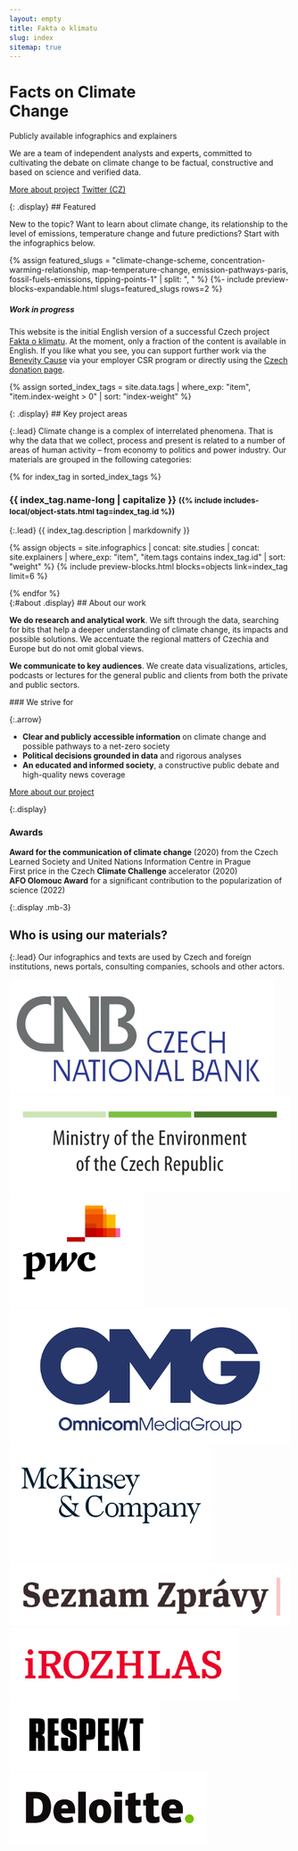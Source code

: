 ```yaml
---
layout: empty
title: Fakta o klimatu
slug: index
sitemap: true
---
```

<div class="section intro pb-4">
    <div class="container">
        <h1 class="display" id="home">Facts on Climate<br>Change</h1>
        <span class="tagline">Publicly available <span class='nobr'>infographics and explainers</span></span>
        <p>We are a team of independent analysts and experts, committed to cultivating the debate on climate change to be factual, constructive and based on science and verified data.</p>
        <p class="intro-buttons">
            <a href="#about" class="btn btn-secondary"><i class="fas fa-fw fa-info"></i> More about project</a>
            <a href="https://twitter.com/{{ site.twitter }}" class="btn btn-secondary"><i class="fab fa-fw fa-twitter"></i> Twitter (CZ)</a>
        </p>
    </div>
</div>

<div class="section pt-4 bg-extralight-blue"><div class="container" markdown="1">
{: .display}
## Featured

<p class="lead mb-0">New to the topic? Want to learn about climate change, its relationship to the level of emissions, temperature change and future predictions? Start with the infographics below.</p>
{% assign featured_slugs = "climate-change-scheme, concentration-warming-relationship, map-temperature-change, emission-pathways-paris, fossil-fuels-emissions, tipping-points-1" | split: ", " %}
{%- include preview-blocks-expandable.html slugs=featured_slugs rows=2 %}
<div class="alert alert-info data-staleness" role="alert">
    <h5 class="alert-heading"><i class="fas fa-lightbulb"></i> Work in progress </h5>
    <p>This website is the initial English version of a successful Czech project <a href="https://faktaoklimatu.cz">Fakta o klimatu</a>. At the moment, only a fraction of the content is available in English. If you like what you see, you can support further work via the <a href="{{ site.benevity }}">Benevity Cause</a> via your employer CSR program or directly using the <a href="{{ site.fundraising }}">Czech donation page</a>.</p>
</div>
</div></div>

{% assign sorted_index_tags = site.data.tags | where_exp: "item", "item.index-weight > 0" | sort: "index-weight" %}
<div class="section"><div class="container" markdown="1">
{: .display}
## Key project areas

{:.lead}
Climate change is a complex of interrelated phenomena. That is why the data that we collect, process and present is related to a number of areas of human activity – from economy to politics and power industry. Our materials are grouped in the following categories:

<div class="accordion" id="accordionExample">
{% for index_tag in sorted_index_tags %}
<div class="accordion-item">
    <div class="accordion-header collapsed" id="heading_{{ index_tag.id }}" role="button" data-toggle="collapse" data-target="#collapse_{{ index_tag.id }}" aria-expanded="false" aria-controls="collapse_{{ index_tag.id }}">
        <h3 class="display">
        <span class="fa fa-fw fa-chevron-up"></span>
        {{ index_tag.name-long | capitalize }}
        <small class="text-secondary d-none d-md-inline">({% include includes-local/object-stats.html tag=index_tag.id %})</small>
        </h3>
    </div>
    <div class="collapse" id="collapse_{{ index_tag.id }}"  aria-labelledby="heading_{{ index_tag.id }}" data-parent="#accordionExample" markdown="1">
{:.lead}
{{ index_tag.description | markdownify }}

{% assign objects = site.infographics | concat: site.studies | concat: site.explainers | where_exp: "item", "item.tags contains index_tag.id" | sort: "weight" %}
{% include preview-blocks.html blocks=objects link=index_tag limit=6 %}

</div>
</div>
{% endfor %}
</div> <!-- accordion end -->

</div></div>
<div class="section"><div class="container clearfix" markdown="1">
{:#about .display}
## About our work

<div class="row about-us lead mb-5 justify-content-between">
<div class="col-12 col-md-6 pt-2 pt-md-4" markdown="1">

**We do research and analytical work**. We sift through the data, searching for bits that help a deeper understanding of climate change, its impacts and possible solutions. We accentuate the regional matters of Czechia and Europe but do not omit global views.

**We communicate to key audiences**. We create data visualizations, articles, podcasts or lectures for the general public and clients from both the private and public sectors.

</div>
<div class="col-12 col-md-6 col-lg-5 pt-4" markdown="1">
### We strive for

{:.arrow}
* **Clear and publicly accessible information** on climate change and possible pathways to a net-zero society
* **Political decisions grounded in data** and rigorous analyses
* **An educated and informed society**, a constructive public debate and high-quality news coverage
</div>

<div class="col-12 mt-3">
<a href="/about" class="btn btn-primary btn-md-lg"><i class="fas fa-fw fa-info"></i> More about our project</a>
</div>
</div>

{:.display}
### Awards

<div class="row about-us lead">
    <div class="col-12 col-md-6 col-lg-4 p-3 p-md-4 price">
        <div class="price-1"></div>
        <div>
            <strong>Award for the communication of climate change</strong> (2020) from the Czech Learned Society and United Nations Information Centre in Prague
        </div>
    </div>
    <div class="col-12 col-md-6 col-lg-4 p-3 p-md-4 price">
        <div class="price-2"></div>
        <div>
            First price in the Czech <strong>Climate Challenge</strong> accelerator (2020)
        </div>
    </div>
    <div class="col-12 col-md-6 col-lg-4 p-3 p-md-4 price">
        <div class="price-3"></div>
        <div>
            <strong>AFO Olomouc Award</strong> for a significant contribution to the popularization of science (2022)
        </div>
    </div>
</div>

</div></div>
<div class="section"><div class="container clearfix" markdown="1">

{:.display .mb-3}
## Who is using our materials?

{:.lead}
Our infographics and texts are used by Czech and foreign institutions, news portals, consulting companies, schools and other actors.

<div class="logos mt-md-5 mb-md-4">
<img loading="eager" class="small" src="/assets-local/about/logo-cnb.png" alt="Czech National Bank">
<img loading="eager" class="small" src="/assets-local/about/logo-mzp.png" alt="Ministry of the Environment of the Czech Republic">
<img loading="eager" src="/assets-local/about/logo-pwc.png" alt="PwC">
<img loading="eager" class="small" src="/assets-local/about/logo-omg.png" alt="OMG Media Group">
<img loading="eager" src="/assets-local/about/logo-mckinsey.png" alt="McKinsey">
<img loading="eager" class="small" src="/assets-local/about/logo-seznam-zpravy.png" alt="Seznam Zprávy">
<img loading="eager" class="small" src="/assets-local/about/logo-irozhlas.png" alt="iRozhlas">
<img loading="eager" class="small" src="/assets-local/about/logo-respekt.png" alt="Respekt">
<img loading="eager" class="small" src="/assets-local/about/logo-deloitte.png" alt="Deloitte">
</div>

</div></div>
